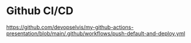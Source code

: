 # Github CI/CD

https://github.com/devopselvis/my-github-actions-presentation/blob/main/.github/workflows/push-default-and-deploy.yml
